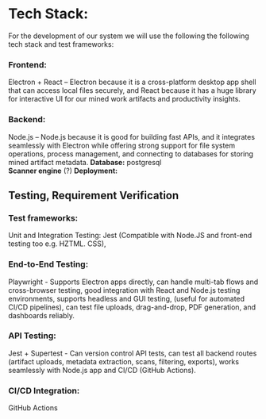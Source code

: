 # Tech Stack:

For the development of our system we will use the following the following tech stack and test frameworks:


### Frontend: 
Electron + React – Electron because it is a cross-platform desktop app shell that can access local files securely, and React because it has a huge library for interactive UI for our mined work artifacts and productivity insights.
### Backend: 
Node.js – Node.js because it is good for building fast APIs, and it integrates seamlessly with Electron while offering strong support for file system operations, process management, and connecting to databases for storing mined artifact metadata.
**Database:** postgresql\
**Scanner engine** (?)
**Deployment:**

## Testing, Requirement Verification
### Test frameworks:
Unit and Integration Testing: Jest (Compatible with Node.JS and front-end testing too e.g. HZTML. CSS), 

### End-to-End Testing: 
Playwright - Supports Electron apps directly, can handle multi-tab flows and cross-browser testing, good integration with React and Node.js testing environments, supports headless and GUI testing, (useful for automated CI/CD pipelines), can test file uploads, drag-and-drop, PDF generation, and dashboards reliably.


### API Testing: 
Jest + Supertest - Can version control API tests, can test all backend routes (artifact uploads, metadata extraction, scans, filtering, exports), works seamlessly with Node.js app and CI/CD (GitHub Actions). 


### CI/CD Integration:
GitHub Actions
